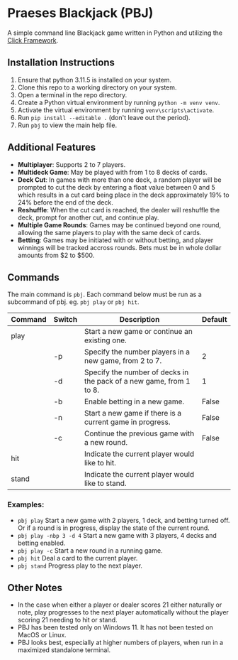 # Praeses Blackjack (PBJ)

A simple command line Blackjack game written in Python and utilizing the [Click Framework](https://click.palletsprojects.com/en/8.1.x/).

## Installation Instructions
1. Ensure that python 3.11.5 is installed on your system.
2. Clone this repo to a working directory on your system.
3. Open a terminal in the repo directory.
4. Create a Python virtual environment by running `python -m venv venv`.
5. Activate the virtual environment by running `venv\scripts\activate`.
6. Run `pip install --editable .` (don't leave out the period).
7. Run `pbj` to view the main help file.

## Additional Features
* **Multiplayer**: Supports 2 to 7 players.
* **Multideck Game**: May be played with from 1 to 8 decks of cards.
* **Deck Cut**: In games with more than one deck, a random player will be prompted to cut the deck by entering a float value between 0 and 5 which results in a cut card being place in the deck approximately 19% to 24% before the end of the deck.
* **Reshuffle**: When the cut card is reached, the dealer will reshuffle the deck, prompt for another cut, and continue play.
* **Multiple Game Rounds**: Games may be continued beyond one round, allowing the same players to play with the same deck of cards.
* **Betting**: Games may be initiated with or without betting, and player winnings will be tracked accross rounds. Bets must be in whole dollar amounts from $2 to $500.

## Commands
The main command is `pbj`. Each command below must be run as a subcommand of pbj. eg. `pbj play` or `pbj hit`.

|Command|Switch|Description|Default|
|---|---|---|---|
|play||Start a new game or continue an existing one.||
||-p|Specify the number players in a new game, from 2 to 7.|2|
||-d|Specify the number of decks in the pack of a new game, from 1 to 8.|1|
||-b|Enable betting in a new game.|False|
||-n|Start a new game if there is a current game in progress.|False|
||-c|Continue the previous game with a new round.|False|
|hit||Indicate the current player would like to hit.||
|stand||Indicate the current player would like to stand.||

### Examples:
* `pbj play` Start a new game with 2 players, 1 deck, and betting turned off. Or if a round is in progress, display the state of the current round.  
* `pbj play -nbp 3 -d 4` Start a new game with 3 players, 4 decks and betting enabled.  
* `pbj play -c` Start a new round in a running game.  
* `pbj hit` Deal a card to the current player.
* `pbj stand` Progress play to the next player.

## Other Notes
* In the case when either a player or dealer scores 21 either naturally or note, play progresses to the next player automatically without the player scoring 21 needing to hit or stand.
* PBJ has been tested only on Windows 11. It has not been tested on MacOS or Linux.
* PBJ looks best, especially at higher numbers of players, when run in a maximized standalone terminal.
